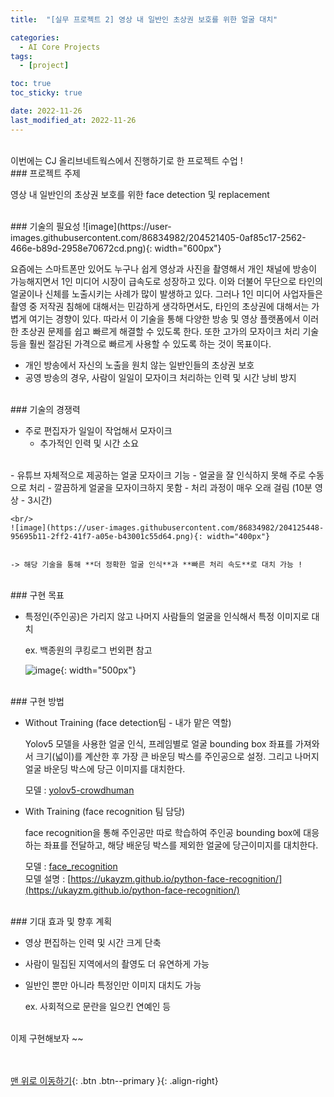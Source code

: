 ```yaml
---
title:  "[실무 프로젝트 2] 영상 내 일반인 초상권 보호를 위한 얼굴 대치" 

categories:
  - AI Core Projects
tags:
  - [project]

toc: true
toc_sticky: true

date: 2022-11-26
last_modified_at: 2022-11-26
---
```

<br/> 
이번에는 CJ 올리브네트웍스에서 진행하기로 한 프로젝트 수업 !

<br/> 
### 프로젝트 주제

영상 내 일반인의 초상권 보호를 위한 face detection 및 replacement  

<br/> 
### 기술의 필요성
![image](https://user-images.githubusercontent.com/86834982/204521405-0af85c17-2562-466e-b89d-2958e70672cd.png){: width="600px"} 

요즘에는 스마트폰만 있어도 누구나 쉽게 영상과 사진을 촬영해서 개인 채널에 방송이 가능해지면서 1인 미디어 시장이 급속도로 성장하고 있다. 이와 더불어 무단으로 타인의 얼굴이나 신체를 노출시키는 사례가 많이 발생하고 있다. 그러나 1인 미디어 사업자들은 촬영 중 저작권 침해에 대해서는 민감하게 생각하면서도, 타인의 초상권에 대해서는 가볍게 여기는 경향이 있다. 따라서 이 기술을 통해 다양한 방송 및 영상 플랫폼에서 이러한 초상권 문제를 쉽고 빠르게 해결할 수 있도록 한다. 또한 고가의 모자이크 처리 기술 등을 훨씬 절감된 가격으로 빠르게 사용할 수 있도록 하는 것이 목표이다. 
- 개인 방송에서 자신의 노출을 원치 않는 일반인들의 초상권 보호
- 공영 방송의 경우, 사람이 일일이 모자이크 처리하는 인력 및 시간 낭비 방지 

<br/> 
### 기술의 경쟁력

- 주로 편집자가 일일이 작업해서 모자이크
    - 추가적인 인력 및 시간 소요  
<br/> 
- 유튜브 자체적으로 제공하는 얼굴 모자이크 기능
    - 얼굴을 잘 인식하지 못해 주로 수동으로 처리
    - 깔끔하게 얼굴을 모자이크하지 못함
    - 처리 과정이 매우 오래 걸림 (10분 영상 - 3시간)

    <br/> 
    ![image](https://user-images.githubusercontent.com/86834982/204125448-95695b11-2ff2-41f7-a05e-b43001c55d64.png){: width="400px"} 
    
        
    -> 해당 기술을 통해 **더 정확한 얼굴 인식**과 **빠른 처리 속도**로 대치 가능 !  

<br/> 
### 구현 목표

- 특정인(주인공)은 가리지 않고 나머지 사람들의 얼굴을 인식해서 특정 이미지로 대치
    
    ex. 백종원의  쿠킹로그 번외편 참고 
    
    ![image](https://user-images.githubusercontent.com/86834982/204125442-681c17ce-7d9e-4506-94a7-1c4786b7da39.png){: width="500px"} 
    
<br/> 
### 구현 방법

- Without Training (face detection팀 - 내가 맡은 역할)

    Yolov5 모델을 사용한 얼굴 인식, 프레임별로 얼굴 bounding box 좌표를 가져와서 크기(넓이)를 계산한 후 가장 큰 바운딩 박스를 주인공으로 설정. 그리고 나머지 얼굴 바운딩 박스에 당근 이미지를 대치한다. 

    모델 : [yolov5-crowdhuman](https://github.com/deepakcrk/yolov5-crowdhuman)

- With Training (face recognition 팀 담당)

    face recognition을 통해 주인공만 따로 학습하여 주인공 bounding box에 대응하는 좌표를 전달하고, 해당 배운딩 박스를 제외한 얼굴에 당근이미지를 대치한다. 

    모델 : [face_recognition](https://github.com/ageitgey/face_recognition)  
    모델 설명 : [https://ukayzm.github.io/python-face-recognition/](https://ukayzm.github.io/python-face-recognition/)

<br/> 
### 기대 효과 및 향후 계획

- 영상 편집하는 인력 및 시간 크게 단축
- 사람이 밀집된 지역에서의 촬영도 더 유연하게 가능
- 일반인 뿐만 아니라 특정인만 이미지 대치도 가능
    
    ex. 사회적으로 문란을 일으킨 연예인 등 
    
<br/>
이제 구현해보자 ~~


<br/><br/>
[맨 위로 이동하기](#){: .btn .btn--primary }{: .align-right}
